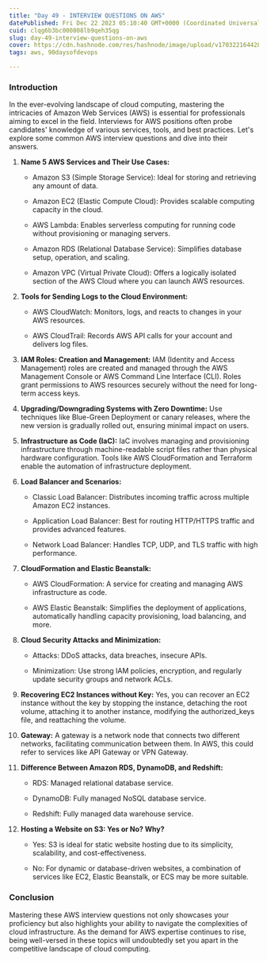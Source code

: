 ```yaml
---
title: "Day 49 - INTERVIEW QUESTIONS ON AWS"
datePublished: Fri Dec 22 2023 05:10:40 GMT+0000 (Coordinated Universal Time)
cuid: clqg6b3bc000808lb9qeh35qg
slug: day-49-interview-questions-on-aws
cover: https://cdn.hashnode.com/res/hashnode/image/upload/v1703221644284/972d955b-09e1-4eb3-85c7-92c1bbd2d5f2.jpeg
tags: aws, 90daysofdevops

---
```


### Introduction

In the ever-evolving landscape of cloud computing, mastering the intricacies of Amazon Web Services (AWS) is essential for professionals aiming to excel in the field. Interviews for AWS positions often probe candidates' knowledge of various services, tools, and best practices. Let's explore some common AWS interview questions and dive into their answers.

1. **Name 5 AWS Services and Their Use Cases:**
    
    * Amazon S3 (Simple Storage Service): Ideal for storing and retrieving any amount of data.
        
    * Amazon EC2 (Elastic Compute Cloud): Provides scalable computing capacity in the cloud.
        
    * AWS Lambda: Enables serverless computing for running code without provisioning or managing servers.
        
    * Amazon RDS (Relational Database Service): Simplifies database setup, operation, and scaling.
        
    * Amazon VPC (Virtual Private Cloud): Offers a logically isolated section of the AWS Cloud where you can launch AWS resources.
        
2. **Tools for Sending Logs to the Cloud Environment:**
    
    * AWS CloudWatch: Monitors, logs, and reacts to changes in your AWS resources.
        
    * AWS CloudTrail: Records AWS API calls for your account and delivers log files.
        
3. **IAM Roles: Creation and Management:** IAM (Identity and Access Management) roles are created and managed through the AWS Management Console or AWS Command Line Interface (CLI). Roles grant permissions to AWS resources securely without the need for long-term access keys.
    
4. **Upgrading/Downgrading Systems with Zero Downtime:** Use techniques like Blue-Green Deployment or canary releases, where the new version is gradually rolled out, ensuring minimal impact on users.
    
5. **Infrastructure as Code (IaC):** IaC involves managing and provisioning infrastructure through machine-readable script files rather than physical hardware configuration. Tools like AWS CloudFormation and Terraform enable the automation of infrastructure deployment.
    
6. **Load Balancer and Scenarios:**
    
    * Classic Load Balancer: Distributes incoming traffic across multiple Amazon EC2 instances.
        
    * Application Load Balancer: Best for routing HTTP/HTTPS traffic and provides advanced features.
        
    * Network Load Balancer: Handles TCP, UDP, and TLS traffic with high performance.
        
7. **CloudFormation and Elastic Beanstalk:**
    
    * AWS CloudFormation: A service for creating and managing AWS infrastructure as code.
        
    * AWS Elastic Beanstalk: Simplifies the deployment of applications, automatically handling capacity provisioning, load balancing, and more.
        
8. **Cloud Security Attacks and Minimization:**
    
    * Attacks: DDoS attacks, data breaches, insecure APIs.
        
    * Minimization: Use strong IAM policies, encryption, and regularly update security groups and network ACLs.
        
9. **Recovering EC2 Instances without Key:** Yes, you can recover an EC2 instance without the key by stopping the instance, detaching the root volume, attaching it to another instance, modifying the authorized\_keys file, and reattaching the volume.
    
10. **Gateway:** A gateway is a network node that connects two different networks, facilitating communication between them. In AWS, this could refer to services like API Gateway or VPN Gateway.
    
11. **Difference Between Amazon RDS, DynamoDB, and Redshift:**
    
    * RDS: Managed relational database service.
        
    * DynamoDB: Fully managed NoSQL database service.
        
    * Redshift: Fully managed data warehouse service.
        
12. **Hosting a Website on S3: Yes or No? Why?**
    
    * Yes: S3 is ideal for static website hosting due to its simplicity, scalability, and cost-effectiveness.
        
    * No: For dynamic or database-driven websites, a combination of services like EC2, Elastic Beanstalk, or ECS may be more suitable.
        

### Conclusion

Mastering these AWS interview questions not only showcases your proficiency but also highlights your ability to navigate the complexities of cloud infrastructure. As the demand for AWS expertise continues to rise, being well-versed in these topics will undoubtedly set you apart in the competitive landscape of cloud computing.